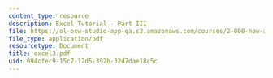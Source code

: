 ```yaml
---
content_type: resource
description: Excel Tutorial - Part III
file: https://ol-ocw-studio-app-qa.s3.amazonaws.com/courses/2-000-how-and-why-machines-work-spring-2002/094cfec915c712d5392b32d7dae18c5c_excel3.pdf
file_type: application/pdf
resourcetype: Document
title: excel3.pdf
uid: 094cfec9-15c7-12d5-392b-32d7dae18c5c
---
```

